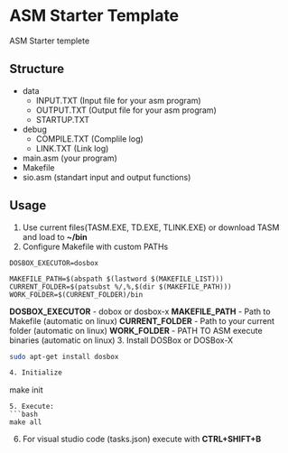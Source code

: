 # ASM Starter Template
ASM Starter templete
## Structure
- data
  - INPUT.TXT (Input file for your asm program)
  - OUTPUT.TXT (Output file for your asm program)
  - STARTUP.TXT
- debug
  - COMPILE.TXT (Complile log)
  - LINK.TXT (Link log)
- main.asm (your program)
- Makefile
- sio.asm (standart input and output functions)
## Usage
1. Use current files(TASM.EXE, TD.EXE, TLINK.EXE) or download TASM and load to **~/bin**
2. Configure Makefile with custom PATHs
```
DOSBOX_EXECUTOR=dosbox

MAKEFILE_PATH=$(abspath $(lastword $(MAKEFILE_LIST)))
CURRENT_FOLDER=$(patsubst %/,%,$(dir $(MAKEFILE_PATH)))
WORK_FOLDER=$(CURRENT_FOLDER)/bin
```
**DOSBOX_EXECUTOR** - dobox or dosbox-x
**MAKEFILE_PATH** - Path to Makefile (automatic on linux)
**CURRENT_FOLDER** - Path to your current folder (automatic on linux)
**WORK_FOLDER** - PATH TO ASM execute binaries (automatic on linux)
3. Install DOSBox or DOSBox-X
```bash
sudo apt-get install dosbox

4. Initialize
```
make init
```
5. Execute:
```bash
make all
```
6. For visual studio code (tasks.json) execute with **CTRL+SHIFT+B**
